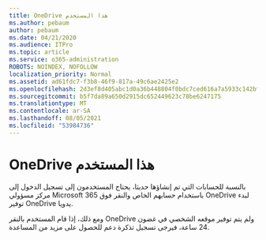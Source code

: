 ```yaml
---
title: OneDrive هذا المستخدم
ms.author: pebaum
author: pebaum
ms.date: 04/21/2020
ms.audience: ITPro
ms.topic: article
ms.service: o365-administration
ROBOTS: NOINDEX, NOFOLLOW
localization_priority: Normal
ms.assetid: ad61fdc7-f3b8-46f9-817a-49c6ae2425e2
ms.openlocfilehash: 2d3ef8d405abc1d0a36b448804f0bdc7ced616a7a5933c142bfd3dd7e4596bd0
ms.sourcegitcommit: b5f7da89a650d2915dc652449623c78be6247175
ms.translationtype: MT
ms.contentlocale: ar-SA
ms.lasthandoff: 08/05/2021
ms.locfileid: "53984736"
---
```

# <a name="onedrive-is-not-provisioned-for-this-user"></a>OneDrive هذا المستخدم

بالنسبة للحسابات التي تم إنشاؤها حديثا، يحتاج المستخدمون إلى تسجيل الدخول إلى مركز مسؤولي Microsoft 365 باستخدام حسابهم الخاص والنقر فوق OneDrive لبدء توفير OneDrive يدويا.
  
ومع ذلك، إذا قام المستخدم بالنقر OneDrive ولم يتم توفير موقعه الشخصي في غضون 24 ساعة، فيرجى تسجيل تذكرة دعم للحصول على مزيد من المساعدة.
  

